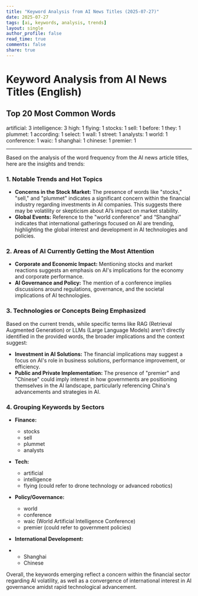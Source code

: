```yaml
---
title: "Keyword Analysis from AI News Titles (2025-07-27)"
date: 2025-07-27
tags: [ai, keywords, analysis, trends]
layout: single
author_profile: false
read_time: true
comments: false
share: true
---
```


# Keyword Analysis from AI News Titles (English)

## Top 20 Most Common Words

artificial: 3
intelligence: 3
high: 1
flying: 1
stocks: 1
sell: 1
before: 1
they: 1
plummet: 1
according: 1
select: 1
wall: 1
street: 1
analysts: 1
world: 1
conference: 1
waic: 1
shanghai: 1
chinese: 1
premier: 1

---

Based on the analysis of the word frequency from the AI news article titles, here are the insights and trends:

### 1. Notable Trends and Hot Topics
- **Concerns in the Stock Market:** The presence of words like "stocks," "sell," and "plummet" indicates a significant concern within the financial industry regarding investments in AI companies. This suggests there may be volatility or skepticism about AI’s impact on market stability.
- **Global Events:** Reference to the "world conference" and “Shanghai” indicates that international gatherings focused on AI are trending, highlighting the global interest and development in AI technologies and policies.

### 2. Areas of AI Currently Getting the Most Attention
- **Corporate and Economic Impact:** Mentioning stocks and market reactions suggests an emphasis on AI's implications for the economy and corporate performance.
- **AI Governance and Policy:** The mention of a conference implies discussions around regulations, governance, and the societal implications of AI technologies.

### 3. Technologies or Concepts Being Emphasized
Based on the current trends, while specific terms like RAG (Retrieval Augmented Generation) or LLMs (Large Language Models) aren't directly identified in the provided words, the broader implications and the context suggest:
- **Investment in AI Solutions:** The financial implications may suggest a focus on AI's role in business solutions, performance improvement, or efficiency.
- **Public and Private Implementation:** The presence of "premier" and "Chinese" could imply interest in how governments are positioning themselves in the AI landscape, particularly referencing China's advancements and strategies in AI.

### 4. Grouping Keywords by Sectors
- **Finance:**
  - stocks
  - sell
  - plummet
  - analysts

- **Tech:**
  - artificial
  - intelligence
  - flying (could refer to drone technology or advanced robotics)

- **Policy/Governance:**
  - world
  - conference
  - waic (World Artificial Intelligence Conference)
  - premier (could refer to government policies)

- **International Development:**
- <!-- rebuild trigger -->
  - Shanghai
  - Chinese

Overall, the keywords emerging reflect a concern within the financial sector regarding AI volatility, as well as a convergence of international interest in AI governance amidst rapid technological advancement.
